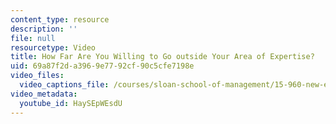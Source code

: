 ```yaml
---
content_type: resource
description: ''
file: null
resourcetype: Video
title: How Far Are You Willing to Go outside Your Area of Expertise?
uid: 69a87f2d-a396-9e77-92cf-90c5cfe7198e
video_files:
  video_captions_file: /courses/sloan-school-of-management/15-960-new-executive-thinking-social-impact-technology-projects-fall-2017-spring-2018/instructor-insights/how-far-are-you-willing-to-go-outside-your-area-of-expertise/HaySEpWEsdU.vtt
video_metadata:
  youtube_id: HaySEpWEsdU
---
```

